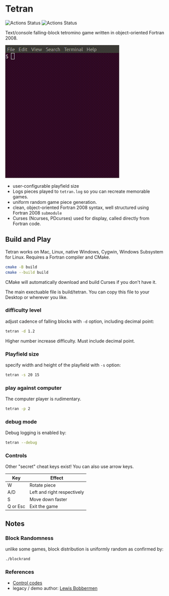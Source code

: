 # Tetran

![Actions Status](https://github.com/fortran-gaming/tetran/workflows/ci_meson/badge.svg)
![Actions Status](https://github.com/fortran-gaming/tetran/workflows/ci_cmake/badge.svg)

Text/console falling-block tetromino game written in object-oriented Fortran 2008.

![Tetran gameplay demo](doc/tetran.gif)

* user-configurable playfield size
* Logs pieces played to `tetran.log` so you can recreate memorable games.
* uniform random game piece generation.
* clean, object-oriented Fortran 2008 syntax, well structured using Fortran 2008 `submodule`
* Curses (Ncurses, PDcurses) used for display, called directly from Fortran code.

## Build and Play

Tetran works on Mac, Linux, native Windows, Cygwin, Windows Subsystem for Linux.
Requires a Fortran compiler and CMake.

```sh
cmake -B build
cmake --build build
```

CMake will automatically download and build Curses if you don't have it.

The main exectuable file is build/tetran.
You can copy this file to your Desktop or wherever you like.

### difficulty level

adjust cadence of falling blocks with `-d` option, including decimal point:

```bash
tetran -d 1.2
```

Higher number increase difficulty. Must include decimal point.

### Playfield size

specify width and height of the playfield with `-s` option:

```bash
tetran -s 20 15
```

### play against computer

The computer player is rudimentary.

```bash
tetran -p 2
```

### debug mode

Debug logging is enabled by:

```bash
tetran --debug
```

### Controls

Other "secret" cheat keys exist! You can also use arrow keys.

  Key      |  Effect
-----------|-----------------------------
  W        | Rotate piece
  A/D      | Left and right respectively
  S        | Move down faster
  Q or Esc | Exit the game

## Notes

### Block Randomness

unlike some games, block distribution is uniformly random as confirmed by:

```sh
./blockrand
```

### References

* [Control codes](https://en.wikipedia.org/wiki/C0_and_C1_control_codes)
* legacy / demo author:   [Lewis Bobbermen](https://github.com/lewisjb)
